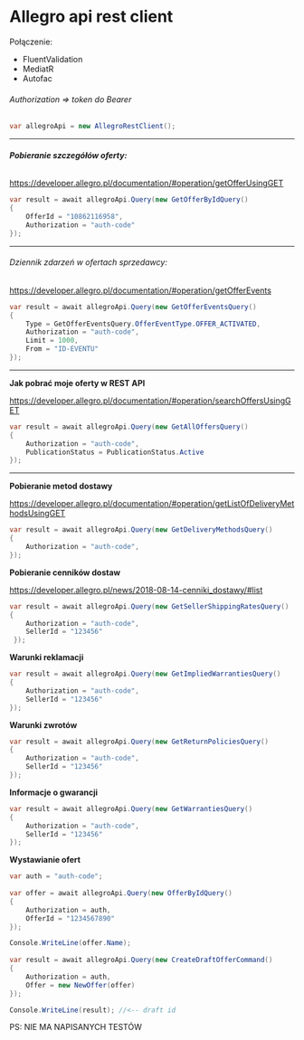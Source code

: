 ﻿# Allegro api rest client

Połączenie:

- FluentValidation
- MediatR
- Autofac

###### Authorization => token do Bearer

```C#
var allegroApi = new AllegroRestClient();
```

--------------------------------------------------------------------------

###### **Pobieranie szczegółów oferty:**

https://developer.allegro.pl/documentation/#operation/getOfferUsingGET

```C#
var result = await allegroApi.Query(new GetOfferByIdQuery()
{
    OfferId = "10862116958",
    Authorization = "auth-code"
});                
```

--------------------------------------------------------------------------

###### Dziennik zdarzeń w ofertach sprzedawcy:

https://developer.allegro.pl/documentation/#operation/getOfferEvents

```C#
var result = await allegroApi.Query(new GetOfferEventsQuery()
{
    Type = GetOfferEventsQuery.OfferEventType.OFFER_ACTIVATED,
    Authorization = "auth-code",
    Limit = 1000,
    From = "ID-EVENTU"
});
```

--------------------------------------------------------------------------

**Jak pobrać moje oferty w REST API**

https://developer.allegro.pl/documentation/#operation/searchOffersUsingGET

```C#
var result = await allegroApi.Query(new GetAllOffersQuery()  
{  
    Authorization = "auth-code",  
    PublicationStatus = PublicationStatus.Active  
});
```

------------------------------------------

**Pobieranie metod dostawy**

https://developer.allegro.pl/documentation/#operation/getListOfDeliveryMethodsUsingGET
```C#
var result = await allegroApi.Query(new GetDeliveryMethodsQuery()
{
    Authorization = "auth-code",
});
```

**Pobieranie cenników dostaw**

https://developer.allegro.pl/news/2018-08-14-cenniki_dostawy/#list

```c#
var result = await allegroApi.Query(new GetSellerShippingRatesQuery()
{
    Authorization = "auth-code",
    SellerId = "123456"
 });
```

**Warunki reklamacji**

```c#
var result = await allegroApi.Query(new GetImpliedWarrantiesQuery()
{
    Authorization = "auth-code",
    SellerId = "123456"
});
```

**Warunki zwrotów**

```c#
var result = await allegroApi.Query(new GetReturnPoliciesQuery()
{
    Authorization = "auth-code",
    SellerId = "123456"
});
```

**Informacje o gwarancji**

```c#
var result = await allegroApi.Query(new GetWarrantiesQuery()
{
    Authorization = "auth-code",
    SellerId = "123456"
});
```
**Wystawianie ofert**
```c#
var auth = "auth-code";
                
var offer = await allegroApi.Query(new OfferByIdQuery()
{
    Authorization = auth,
    OfferId = "1234567890"
});

Console.WriteLine(offer.Name);
                
var result = await allegroApi.Query(new CreateDraftOfferCommand()
{
    Authorization = auth,
    Offer = new NewOffer(offer)
});

Console.WriteLine(result); //<-- draft id
```

PS: NIE MA NAPISANYCH TESTÓW
